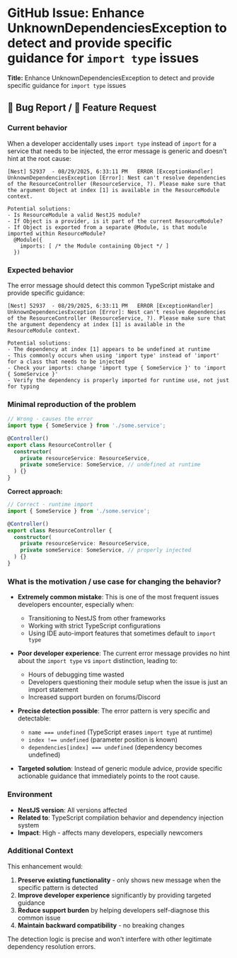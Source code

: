 # GitHub Issue: Enhance UnknownDependenciesException to detect and provide specific guidance for `import type` issues

**Title:** Enhance UnknownDependenciesException to detect and provide specific guidance for `import type` issues

## 🐛 Bug Report / 🚀 Feature Request

### Current behavior

When a developer accidentally uses `import type` instead of `import` for a service that needs to be injected, the error message is generic and doesn't hint at the root cause:

```
[Nest] 52937  - 08/29/2025, 6:33:11 PM   ERROR [ExceptionHandler] UnknownDependenciesException [Error]: Nest can't resolve dependencies of the ResourceController (ResourceService, ?). Please make sure that the argument Object at index [1] is available in the ResourceModule context.

Potential solutions:
- Is ResourceModule a valid NestJS module?
- If Object is a provider, is it part of the current ResourceModule?
- If Object is exported from a separate @Module, is that module imported within ResourceModule?
  @Module({
    imports: [ /* the Module containing Object */ ]
  })
```

### Expected behavior

The error message should detect this common TypeScript mistake and provide specific guidance:

```
[Nest] 52937  - 08/29/2025, 6:33:11 PM   ERROR [ExceptionHandler] UnknownDependenciesException [Error]: Nest can't resolve dependencies of the ResourceController (ResourceService, ?). Please make sure that the argument dependency at index [1] is available in the ResourceModule context.

Potential solutions:
- The dependency at index [1] appears to be undefined at runtime
- This commonly occurs when using 'import type' instead of 'import' for a class that needs to be injected
- Check your imports: change 'import type { SomeService }' to 'import { SomeService }'
- Verify the dependency is properly imported for runtime use, not just for typing
```

### Minimal reproduction of the problem

```typescript
// Wrong - causes the error
import type { SomeService } from './some.service';

@Controller()
export class ResourceController {
  constructor(
    private resourceService: ResourceService,
    private someService: SomeService, // undefined at runtime
  ) {}
}
```

**Correct approach:**
```typescript
// Correct - runtime import
import { SomeService } from './some.service';

@Controller()
export class ResourceController {
  constructor(
    private resourceService: ResourceService,
    private someService: SomeService, // properly injected
  ) {}
}
```

### What is the motivation / use case for changing the behavior?

- **Extremely common mistake**: This is one of the most frequent issues developers encounter, especially when:
  - Transitioning to NestJS from other frameworks
  - Working with strict TypeScript configurations
  - Using IDE auto-import features that sometimes default to `import type`

- **Poor developer experience**: The current error message provides no hint about the `import type` vs `import` distinction, leading to:
  - Hours of debugging time wasted
  - Developers questioning their module setup when the issue is just an import statement
  - Increased support burden on forums/Discord

- **Precise detection possible**: The error pattern is very specific and detectable:
  - `name === undefined` (TypeScript erases `import type` at runtime)
  - `index !== undefined` (parameter position is known)
  - `dependencies[index] === undefined` (dependency becomes undefined)

- **Targeted solution**: Instead of generic module advice, provide specific actionable guidance that immediately points to the root cause.

### Environment

- **NestJS version**: All versions affected
- **Related to**: TypeScript compilation behavior and dependency injection system
- **Impact**: High - affects many developers, especially newcomers

### Additional Context

This enhancement would:
1. **Preserve existing functionality** - only shows new message when the specific pattern is detected
2. **Improve developer experience** significantly by providing targeted guidance
3. **Reduce support burden** by helping developers self-diagnose this common issue
4. **Maintain backward compatibility** - no breaking changes

The detection logic is precise and won't interfere with other legitimate dependency resolution errors.